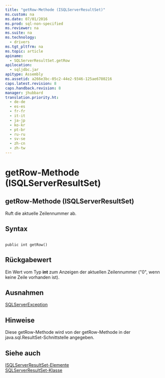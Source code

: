 ```yaml
---
title: "getRow-Methode (ISQLServerResultSet)"
ms.custom: na
ms.date: 07/01/2016
ms.prod: sql-non-specified
ms.reviewer: na
ms.suite: na
ms.technology: 
  - drivers
ms.tgt_pltfrm: na
ms.topic: article
apiname: 
  - SQLServerResultSet.getRow
apilocation: 
  - sqljdbc.jar
apitype: Assembly
ms.assetid: a266e3bc-05c2-44e2-9346-125ae6780216
caps.latest.revision: 8
caps.handback.revision: 8
manager: jhubbard
translation.priority.ht: 
  - de-de
  - es-es
  - fr-fr
  - it-it
  - ja-jp
  - ko-kr
  - pt-br
  - ru-ru
  - sv-se
  - zh-cn
  - zh-tw
---
```

# getRow-Methode (ISQLServerResultSet)
    
## getRow\-Methode \(ISQLServerResultSet\)  
 Ruft die aktuelle Zeilennummer ab.  
  
## Syntax  
  
```  
  
public int getRow()  
```  
  
## Rückgabewert  
 Ein Wert vom Typ **int** zum Anzeigen der aktuellen Zeilennummer \("0", wenn keine Zeile vorhanden ist\).  
  
## Ausnahmen  
 [SQLServerException](../content/SQLServerException-Class.md)  
  
## Hinweise  
 Diese getRow\-Methode wird von der getRow\-Methode in der java.sql.ResultSet\-Schnittstelle angegeben.  
  
## Siehe auch  
 [ISQLServerResultSet-Elemente](../content/SQLServerResultSet-Members.md)   
 [SQLServerResultSet-Klasse](../content/SQLServerResultSet-Class.md)  
  
  